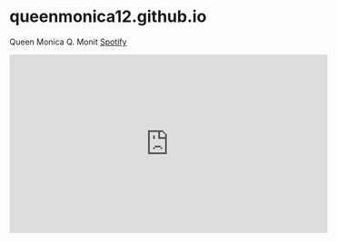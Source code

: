 # queenmonica12.github.io
Queen Monica Q. Monit
[Spotify](https://open.spotify.com/album/0q3YflR2DQiPytrpHx7lAA?si=cgY4qRQUSrSJdx-Isuuakg)

<iframe width="560" height="315" src="https://www.youtube.com/embed/OgJ0kvuBL8w?si=pK9QxoKZIg87i6yl" title="YouTube video player" frameborder="0" allow="accelerometer; autoplay; clipboard-write; encrypted-media; gyroscope; picture-in-picture; web-share" allowfullscreen></iframe>
